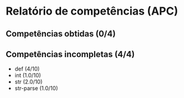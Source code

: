 # Relatório de competências (APC)

## Competências obtidas (0/4)


## Competências incompletas (4/4)

* def (4/10)
* int (1.0/10)
* str (2.0/10)
* str-parse (1.0/10)